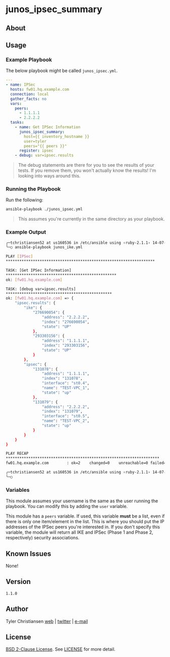 # junos_ipsec_summary

## About

## Usage

### Example Playbook

The below playbook might be called `junos_ipsec.yml`.

```yaml
---
- name: IPSec
  hosts: fw01.hq.example.com
  connection: local
  gather_facts: no
  vars:
    peers:
      - 1.1.1.1
      - 2.2.2.2
  tasks:
    - name: Get IPSec Information
      junos_ipsec_summary:
        host={{ inventory_hostname }}
        user=tyler
        peers="{{ peers }}"
      register: ipsec
    - debug: var=ipsec.results
```

> The debug statements are there for you to see the results of your
> tests.  If you remove them, you won't actually know the results!  I'm
> looking into ways around this.

### Running the Playbook

Run the following:

```bash
ansible-playbook ./junos_ipsec.yml
```

> This assumes you're currently in the same directory as your playbook.

### Example Output

```bash
╭─tchristiansen52 at us160536 in /etc/ansible using ‹ruby-2.1.1› 14-07-10 - 20:47:50
╰─○ ansible-playbook junos_ike.yml

PLAY [IPSec]
******************************************************************

TASK: [Get IPSec Information]
*************************************************
ok: [fw01.hq.example.com]

TASK: [debug var=ipsec.results]
***********************************************
ok: [fw01.hq.example.com] => {
    "ipsec.results": {
        "ike": {
            "276690054": {
                "address": "2.2.2.2",
                "index": "276690054",
                "state": "UP"
            },
            "293303156": {
                "address": "1.1.1.1",
                "index": "293303156",
                "state": "UP"
            }
        },
        "ipsec": {
            "131078": {
                "address": "1.1.1.1",
                "index": "131078",
                "interface": "st0.4",
                "name": "TEST-VPC_1",
                "state": "up"
            },
            "131079": {
                "address": "2.2.2.2",
                "index": "131079",
                "interface": "st0.5",
                "name": "TEST-VPC_2",
                "state": "up"
            }
        }
    }
}

PLAY RECAP
********************************************************************
fw01.hq.example.com        : ok=2    changed=0    unreachable=0 failed=0

╭─tchristiansen52 at us160536 in /etc/ansible using ‹ruby-2.1.1› 14-07-10 - 20:48:01
╰─○
```

### Variables

This module assumes your username is the same as the user running the
playbook.  You can modify this by adding the `user` variable.

This module has a `peers` variable.  If used, this variable __must__ be a
list, even if there is only one item/element in the list.  This is where
you should put the IP addresses of the IPSec peers you're interested in.
If you don't specify this variable, the module will return all IKE and
IPSec (Phase 1 and Phase 2, respectively) security associations.

## Known Issues

None!

## Version

`1.1.0`

## Author

Tyler Christiansen [web][1] | [twitter][2] |
<a href="mailto:tyler@oss-stack.io?GitHub - ansible-junos-ipsec">e-mail</a>

## License

[BSD 2-Clause License][3].  See [LICENSE][4] for more detail.

[1]: http://oss-stack.io/ "OSS Stack"
[2]: https://twitter.com/oss_stack "Tyler Christiansen (@oss_stack) on Twitter"
[3]: http://opensource.org/licenses/BSD-2-Clause "BSD 2-Clause License"
[4]: LICENSE "BSD 2-Clause License"
